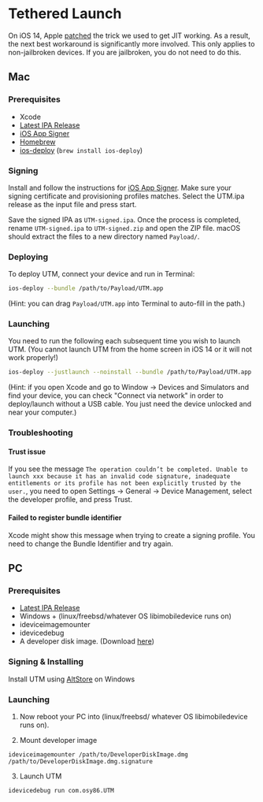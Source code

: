# Tethered Launch

On iOS 14, Apple [patched][1] the trick we used to get JIT working. As a result, the next best workaround is significantly more involved. This only applies to non-jailbroken devices. If you are jailbroken, you do not need to do this.

## Mac

### Prerequisites

* Xcode
* [Latest IPA Release][3]
* [iOS App Signer][4]
* [Homebrew][2]
* [ios-deploy][5] (`brew install ios-deploy`)

### Signing

Install and follow the instructions for [iOS App Signer][4]. Make sure your signing certificate and provisioning profiles matches. Select the UTM.ipa release as the input file and press start.

Save the signed IPA as `UTM-signed.ipa`. Once the process is completed, rename `UTM-signed.ipa` to `UTM-signed.zip` and open the ZIP file. macOS should extract the files to a new directory named `Payload/`.

### Deploying

To deploy UTM, connect your device and run in Terminal:

```sh
ios-deploy --bundle /path/to/Payload/UTM.app
```

(Hint: you can drag `Payload/UTM.app` into Terminal to auto-fill in the path.)

### Launching

You need to run the following each subsequent time you wish to launch UTM. (You cannot launch UTM from the home screen in iOS 14 or it will not work properly!)

```sh
ios-deploy --justlaunch --noinstall --bundle /path/to/Payload/UTM.app
```

(Hint: if you open Xcode and go to Window -> Devices and Simulators and find your device, you can check "Connect via network" in order to deploy/launch without a USB cable. You just need the device unlocked and near your computer.)

### Troubleshooting

#### Trust issue

If you see the message `The operation couldn’t be completed. Unable to launch xxx because it has an invalid code signature, inadequate entitlements or its profile has not been explicitly trusted by the user.`, you need to open Settings -> General -> Device Management, select the developer profile, and press Trust.

#### Failed to register bundle identifier

Xcode might show this message when trying to create a signing profile. You need to change the Bundle Identifier and try again.

[1]: https://github.com/utmapp/UTM/issues/397
[2]: https://brew.sh
[3]: https://github.com/utmapp/UTM/releases
[4]: https://dantheman827.github.io/ios-app-signer/
[5]: https://github.com/ios-control/ios-deploy

## PC

### Prerequisites

- [Latest IPA Release][3]
- Windows + (linux/freebsd/whatever OS libimobiledevice runs on)
- ideviceimagemounter
- idevicedebug
- A developer disk image. (Download [here](https://github.com/xushuduo/Xcode-iOS-Developer-Disk-Image/releases))

### Signing & Installing

Install UTM using [AltStore](https://altstore.io) on Windows

### Launching

1. Now reboot your PC into (linux/freebsd/ whatever OS libimobiledevice runs on).

2. Mount developer image
```
ideviceimagemounter /path/to/DeveloperDiskImage.dmg /path/to/DeveloperDiskImage.dmg.signature
```
3. Launch UTM
```
idevicedebug run com.osy86.UTM
```

